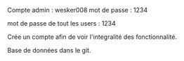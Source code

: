 Compte admin : wesker008
mot de passe : 1234

mot de passe de tout les users : 1234

Crée un compte afin de voir l'integralité des fonctionnalité.

Base de données dans le git.
